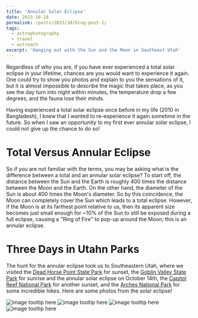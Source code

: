 ```yaml
---
title: 'Annular Solar Eclipse'
date: 2023-10-18
permalink: /posts/2023/10/blog-post-1/
tags:
  - astrophotography
  - travel
  - outreach
excerpt: 'Hanging out with the Sun and the Moon in Southeast Utah'
---
```




Regardless of who you are, if you have ever experienced a total solar eclipse in your lifetime, chances are you would want to experience it again. One could try to show you photos and explain to you the sensations of it, but it is almost impossible to describe the magic that takes place, as you see the day turn into night within minutes, the temperature drop a few degrees, and the fauna lose their minds. 

Having experienced a total solar eclipse once before in my life (2010 in Bangladesh), I knew that I wanted to re-experience it again sometime in the future. So when I saw an opportunity to my first ever annular solar eclipse, I could not give up the chance to do so! 

Total Versus Annular Eclipse
======

So if you are not familiar with the terms, you may be asking what is the difference between a total and an annular solar eclipse? To start off, the distance between the Sun and the Earth is roughly 400 times the distance between the Moon and the Earth. On the other hand, the diameter of the Sun is about 400 times the Moon's diameter. So by this coincidence, the Moon can completely cover the Sun which leads to a total eclipse. However, if the Moon is at its farthest point relative to us, then its apparent size becomes just small enough for ~10% of the Sun to still be exposed during a full eclipse, causing a "Ring of Fire" to pop-up around the Moon; this is an annular eclipse. 

Three Days in Utahn Parks
======
The hunt for the annular eclipse took us to Southeastern Utah, where we visited the [Dead Horse Point State Park](https://stateparks.utah.gov/parks/dead-horse/) for sunset, the [Goblin Valley State Park](https://stateparks.utah.gov/parks/goblin-valley/) for sunrise and the annular solar eclipse on October 14th, the [Capitol Reef National Park](https://www.nps.gov/care/index.htm) for another sunset, and the [Arches National Park](https://www.nps.gov/arch/index.htm) for some incredible hikes. Here are some photos from the solar eclipse! 

![image tooltip here]({{site.baseurl}}/images/blog/2023-10-18/eclipse-1.jpeg)
![image tooltip here]({{site.baseurl}}/images/blog/2023-10-18/eclipse-2.jpeg)
![image tooltip here]({{site.baseurl}}/images/blog/2023-10-18/eclipse-3.jpeg)
![image tooltip here]({{site.baseurl}}/images/blog/2023-10-18/eclipse-4.jpeg)
